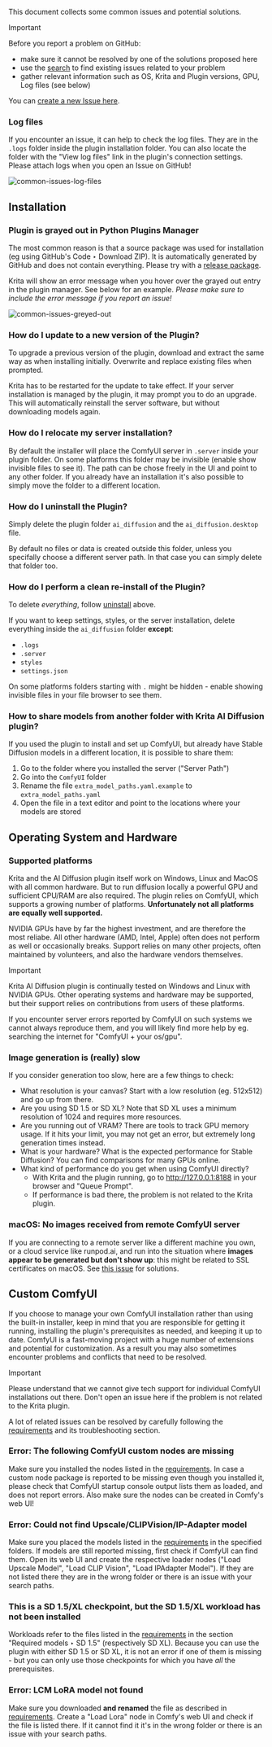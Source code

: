 This document collects some common issues and potential solutions. 

> [!IMPORTANT]  
> Before you report a problem on GitHub:
> * make sure it cannot be resolved by one of the solutions proposed here
> * use the [search](https://github.com/Acly/krita-ai-diffusion/issues?q=is%3Aissue) to find existing issues related to your problem
> * gather relevant information such as OS, Krita and Plugin versions, GPU, Log files (see below)

You can [create a new Issue here](https://github.com/Acly/krita-ai-diffusion/issues).

### Log files
If you encounter an issue, it can help to check the log files. They are in the `.logs` folder inside the plugin installation folder. You can also locate the folder with the "View log files" link in the plugin's connection settings. Please attach logs when you open an Issue on GitHub!

![common-issues-log-files](https://github.com/Acly/krita-ai-diffusion/assets/6485914/47d86a7b-6c54-4e04-8e24-c101e40862ac)


## Installation

### Plugin is grayed out in Python Plugins Manager
The most common reason is that a source package was used for installation (eg using GitHub's Code ‣ Download ZIP). It is automatically generated by GitHub and does not contain everything. Please try with a [release package](https://github.com/Acly/krita-ai-diffusion/releases).

Krita will show an error message when you hover over the grayed out entry in the plugin manager. See below for an example. *Please make sure to include the error message if you report an issue!*

![common-issues-greyed-out](https://github.com/Acly/krita-ai-diffusion/assets/6485914/7c7a13b9-171b-45c6-abfe-85a08e9f0e1c)

### How do I update to a new version of the Plugin?

To upgrade a previous version of the plugin, download and extract the same way as when installing initially. Overwrite and replace existing files when prompted.

Krita has to be restarted for the update to take effect. If your server installation is managed by the plugin, it may prompt you to do an upgrade. This will automatically reinstall the server software, but without downloading models again.

### How do I relocate my server installation?

By default the installer will place the ComfyUI server in `.server` inside your plugin folder. On some platforms this folder may be invisible (enable show invisible files to see it). The path can be chose freely in the UI and point to any other folder. If you already have an installation it's also possible to simply move the folder to a different location.

### How do I uninstall the Plugin?

Simply delete the plugin folder `ai_diffusion` and the `ai_diffusion.desktop` file.

By default no files or data is created outside this folder, unless you specifally choose
a different server path. In that case you can simply delete that folder too.

### How do I perform a clean re-install of the Plugin?

To delete _everything_, follow [uninstall](#how-do-i-uninstall-the-plugin) above.

If you want to keep settings, styles, or the server installation, delete everything inside the `ai_diffusion` folder **except**:
- `.logs`
- `.server`
- `styles`
- `settings.json`

On some platforms folders starting with `.` might be hidden - enable showing invisible files in your file browser to see them.

### How to share models from another folder with Krita AI Diffusion plugin?
If you used the plugin to install and set up ComfyUI, but already have Stable Diffusion models in a different location, it is possible to share them:
1. Go to the folder where you installed the server ("Server Path")
1. Go into the `ComfyUI` folder
1. Rename the file `extra_model_paths.yaml.example` to `extra_model_paths.yaml`
1. Open the file in a text editor and point to the locations where your models are stored


## Operating System and Hardware

### Supported platforms

Krita and the AI Diffusion plugin itself work on Windows, Linux and MacOS with all common hardware. But to run diffusion locally
a powerful GPU and sufficient CPU/RAM are also required. The plugin relies on ComfyUI, which supports a growing number of platforms.
**Unfortunately not all platforms are equally well supported.**

NVIDIA GPUs have by far the highest investment, and are therefore the most reliabe. All other hardware (AMD, Intel, Apple) often does not perform as well
or occasionally breaks. Support relies on many other projects, often maintained by volunteers, and also the hardware vendors themselves.

> [!IMPORTANT]
> Krita AI Diffusion plugin is continually tested on Windows and Linux with NVIDIA GPUs. Other operating systems and hardware may be supported,
> but their support relies on contributions from users of these platforms.

If you encounter server errors reported by ComfyUI on such systems we cannot always reproduce them, and you will likely find more help
by eg. searching the internet for "ComfyUI + your os/gpu".

### Image generation is (really) slow

If you consider generation too slow, here are a few things to check:
* What resolution is your canvas? Start with a low resolution (eg. 512x512) and go up from there.
* Are you using SD 1.5 or SD XL? Note that SD XL uses a minimum resolution of 1024 and requires more resources.
* Are you running out of VRAM? There are tools to track GPU memory usage. If it hits your limit, you may not get an error, but extremely long generation times instead.
* What is your hardware? What is the expected performance for Stable Diffusion? You can find comparisons for many GPUs online.
* What kind of performance do you get when using ComfyUI directly?
  * With Krita and the plugin running, go to http://127.0.0.1:8188 in your browser and "Queue Prompt".
  * If performance is bad there, the problem is not related to the Krita plugin.

### macOS: No images received from remote ComfyUI server

If you are connecting to a remote server like a different machine you own, or a cloud service like runpod.ai, and run into the situation where
**images appear to be generated but don't show up**: this might be related to SSL certificates on macOS. See [this issue](https://github.com/Acly/krita-ai-diffusion/issues/74#issuecomment-1819993842)
for solutions.


## Custom ComfyUI

If you choose to manage your own ComfyUI installation rather than using the built-in installer, keep in mind that you are responsible for getting it running,
installing the plugin's prerequisites as needed, and keeping it up to date. ComfyUI is a fast-moving project with a huge number of extensions and potential for customization.
As a result you may also sometimes encounter problems and conflicts that need to be resolved.

> [!IMPORTANT]
> Please understand that we cannot give tech support for individual ComfyUI installations out there.
> Don't open an issue here if the problem is not related to the Krita plugin.

A lot of related issues can be resolved by carefully following the [requirements](ComfyUI-Setup) and its troubleshooting section.

### Error: The following ComfyUI custom nodes are missing
Make sure you installed the nodes listed in the [requirements](ComfyUI-Setup). In case a custom node package is reported to be missing even though you installed it,
please check that ComfyUI startup console output lists them as loaded, and does not report errors. Also make sure the nodes can be created in Comfy's web UI!

### Error: Could not find Upscale/CLIPVision/IP-Adapter model
Make sure you placed the models listed in the [requirements](ComfyUI-Setup) in the specified folders. If models are still reported missing, first check if
ComfyUI can find them. Open its web UI and create the respective loader nodes ("Load Upscale Model", "Load CLIP Vision", "Load IPAdapter Model"). If they are not
listed there they are in the wrong folder or there is an issue with your search paths.

### This is a SD 1.5/XL checkpoint, but the SD 1.5/XL workload has not been installed
Workloads refer to the files listed in the [requirements](ComfyUI-Setup) in the section "Required models ‣ SD 1.5" (respectively SD XL). Because you can use the plugin with
either SD 1.5 or SD XL, it is not an error if one of them is missing - but you can only use those checkpoints for which you have _all_ the prerequisites.

### Error: LCM LoRA model not found
Make sure you downloaded **and renamed** the file as described in [requirements](ComfyUI-Setup). Create a "Load Lora" node in Comfy's web UI and check if the file
is listed there. If it cannot find it it's in the wrong folder or there is an issue with your search paths.
